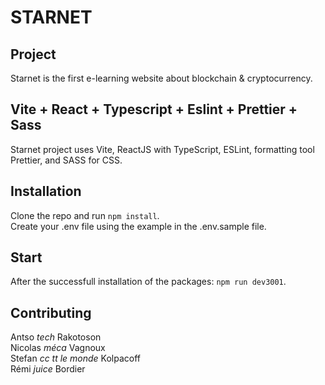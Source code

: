 # STARNET

## Project

Starnet is the first e-learning website about blockchain & cryptocurrency.

## Vite + React + Typescript + Eslint + Prettier + Sass

Starnet project uses Vite, ReactJS with TypeScript, ESLint, formatting tool Prettier, and SASS for CSS.

## Installation

Clone the repo and run `npm install`.<br>
Create your .env file using the example in the .env.sample file.

## Start

After the successfull installation of the packages: `npm run dev3001`.

## Contributing

Antso _tech_ Rakotoson<br>
Nicolas _méca_ Vagnoux<br>
Stefan _cc tt le monde_ Kolpacoff<br>
Rémi _juice_ Bordier
